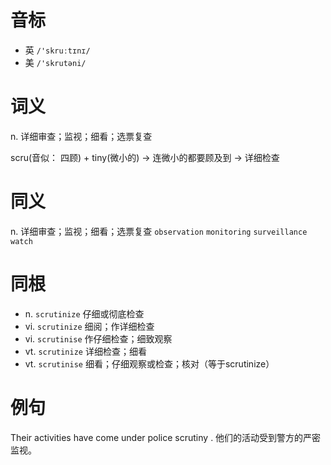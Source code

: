 # 音标

- 英 `/'skruːtɪnɪ/`
- 美 `/'skrutəni/`

# 词义

n. 详细审查；监视；细看；选票复查




scru(音似： 四顾) + tiny(微小的) → 连微小的都要顾及到 → 详细检查

# 同义

n. 详细审查；监视；细看；选票复查
`observation` `monitoring` `surveillance` `watch`

# 同根

- n. `scrutinize` 仔细或彻底检查
- vi. `scrutinize` 细阅；作详细检查
- vi. `scrutinise` 作仔细检查；细致观察
- vt. `scrutinize` 详细检查；细看
- vt. `scrutinise` 细看；仔细观察或检查；核对（等于scrutinize）

# 例句

Their activities have come under police scrutiny .
他们的活动受到警方的严密监视。


